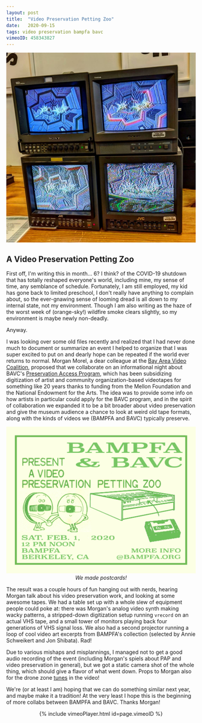 ```yaml
---
layout: post
title:  "Video Preservation Petting Zoo"
date:   2020-09-15
tags: video preservation bampfa bavc
vimeoID: 458343827
---
```


![four monitors showing vhs generation loss](/images/2020-09-15-preservation-petting-zoo/gen-loss.jpg)

## A Video Preservation Petting Zoo

First off, I'm writing this in month... 6? I think? of the COVID-19 shutdown that has totally reshaped everyone's world, including mine, my sense of time, any semblance of schedule. Fortunately, I am still employed, my kid has gone back to limited preschool, I don't really have anything to complain about, so the ever-gnawing sense of looming dread is all down to my internal state, not my environment. Though I am also writing as the haze of the worst week of (orange-sky!) wildfire smoke clears slightly, so my environment is maybe newly non-deadly.

Anyway.

I was looking over some old files recently and realized that I had never done much to document or summarize an event I helped to organize that I was super excited to put on and dearly hope can be repeated if the world ever returns to normal. Morgan Morel, a dear colleague at the [Bay Area Video Coalition](https://bavc.org/), proposed that we collaborate on an informational night about BAVC's [Preservation Access Program](https://bavc.org/preserve-media/preservation-access-program), which has been subsidizing digitization of artist and community organization-based videotapes for something like 20 years thanks to funding from the Mellon Foundation and the National Endowment for the Arts. The idea was to provide some info on how artists in particular could apply for the BAVC program, and in the spirit of collaboration we expanded it to be a bit broader about video preservation and give the museum audience a chance to look at weird old tape formats, along with the kinds of videos we (BAMPFA and BAVC) typically preserve.

<p style="text-align:center">
	<img src="/images/2020-09-15-preservation-petting-zoo/pres-flyer.jpg" alt="hand painted film" style="max-height:400px; "/><br>
	<i>We made postcards!</i>
</p>

The result was a couple hours of fun hanging out with nerds, hearing Morgan talk about his video preservation work, and looking at some awesome tapes. We had a table set up with a whole slew of equipment people could poke at: there was Morgan's analog video synth making wacky patterns, a stripped-down digitization setup running `vrecord` on an actual VHS tape, and a small tower of monitors playing back four generations of VHS signal loss. We also had a second projector running a loop of cool video art excerpts from BAMPFA's collection (selected by Annie Schweikert and Jon Shibata). Rad!

Due to various mishaps and misplannings, I managed not to get a good audio recording of the event (including Morgan's spiels about PAP and video preservation in general), but we got a static camera shot of the whole thing, which should give a flavor of what went down. Props to Morgan also for the drone zone [tunes](https://glowingdagger.bandcamp.com/album/of-shores) in the video!

We're (or at least I am) hoping that we can do something similar next year, and maybe make it a tradition! At the very least I hope this is the beginning of more collabs between BAMPFA and BAVC. Thanks Morgan!

<p style="text-align:center">
	{% include vimeoPlayer.html id=page.vimeoID %}<br>
</p>
